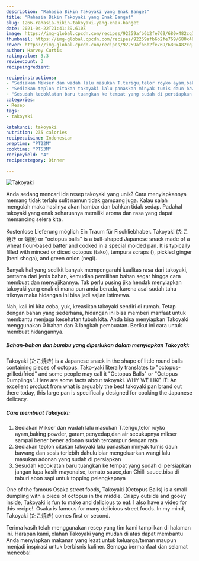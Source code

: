 ```yaml
---
description: "Rahasia Bikin Takoyaki yang Enak Banget"
title: "Rahasia Bikin Takoyaki yang Enak Banget"
slug: 1266-rahasia-bikin-takoyaki-yang-enak-banget
date: 2021-04-22T21:41:39.610Z
image: https://img-global.cpcdn.com/recipes/92259afb6b2fe769/680x482cq70/takoyaki-foto-resep-utama.jpg
thumbnail: https://img-global.cpcdn.com/recipes/92259afb6b2fe769/680x482cq70/takoyaki-foto-resep-utama.jpg
cover: https://img-global.cpcdn.com/recipes/92259afb6b2fe769/680x482cq70/takoyaki-foto-resep-utama.jpg
author: Harvey Curtis
ratingvalue: 3.3
reviewcount: 3
recipeingredient:

recipeinstructions:
- "Sediakan Mikser dan wadah lalu masukan T.terigu,telor royko ayam,baking powder, garam,penyedap,dan air secukupnya mikser sampai bener bener adonan sudah tercampur dengan rata"
- "Sediakan teplon citakan takoyaki lalu panaskan minyak tumis daun bawang dan sosis terlebih dahulu biar mengeluarkan wangi lalu masukan adonan yang sudah di persiapkan"
- "Sesudah kecoklatan baru tuangkan ke tempat yang sudah di persiapkan jangan lupa kasih mayonaise, tomato sauce,dan Chilli sauce.bisa di taburi abon sapi untuk topping pelengkapnya"
categories:
- Resep
tags:
- takoyaki

katakunci: takoyaki 
nutrition: 235 calories
recipecuisine: Indonesian
preptime: "PT22M"
cooktime: "PT53M"
recipeyield: "4"
recipecategory: Dinner

---
```



![Takoyaki](https://img-global.cpcdn.com/recipes/92259afb6b2fe769/680x482cq70/takoyaki-foto-resep-utama.jpg)

Anda sedang mencari ide resep takoyaki yang unik? Cara menyiapkannya memang tidak terlalu sulit namun tidak gampang juga. Kalau salah mengolah maka hasilnya akan hambar dan bahkan tidak sedap. Padahal takoyaki yang enak seharusnya memiliki aroma dan rasa yang dapat memancing selera kita.

Kostenlose Lieferung möglich Ein Traum für Fischliebhaber. Takoyaki (たこ焼き or 蛸焼) or &#34;octopus balls&#34; is a ball-shaped Japanese snack made of a wheat flour-based batter and cooked in a special molded pan. It is typically filled with minced or diced octopus (tako), tempura scraps (), pickled ginger (beni shoga), and green onion (negi).

Banyak hal yang sedikit banyak mempengaruhi kualitas rasa dari takoyaki, pertama dari jenis bahan, kemudian pemilihan bahan segar hingga cara membuat dan menyajikannya. Tak perlu pusing jika hendak menyiapkan takoyaki yang enak di mana pun anda berada, karena asal sudah tahu triknya maka hidangan ini bisa jadi sajian istimewa.


Nah, kali ini kita coba, yuk, kreasikan takoyaki sendiri di rumah. Tetap dengan bahan yang sederhana, hidangan ini bisa memberi manfaat untuk membantu menjaga kesehatan tubuh kita. Anda bisa menyiapkan Takoyaki menggunakan 0 bahan dan 3 langkah pembuatan. Berikut ini cara untuk membuat hidangannya.

<!--inarticleads1-->

##### Bahan-bahan dan bumbu yang diperlukan dalam menyiapkan Takoyaki:



Takoyaki (たこ焼き) is a Japanese snack in the shape of little round balls containing pieces of octopus. Tako-yaki literally translates to &#34;octopus-grilled/fried&#34; and some people may call it &#34;Octopus Balls&#34; or &#34;Octopus Dumplings&#34;. Here are some facts about takoyaki. WHY WE LIKE IT: An excellent product from what is arguably the best takoyaki pan brand out there today, this large pan is specifically designed for cooking the Japanese delicacy. 

<!--inarticleads2-->

##### Cara membuat Takoyaki:

1. Sediakan Mikser dan wadah lalu masukan T.terigu,telor royko ayam,baking powder, garam,penyedap,dan air secukupnya mikser sampai bener bener adonan sudah tercampur dengan rata
1. Sediakan teplon citakan takoyaki lalu panaskan minyak tumis daun bawang dan sosis terlebih dahulu biar mengeluarkan wangi lalu masukan adonan yang sudah di persiapkan
1. Sesudah kecoklatan baru tuangkan ke tempat yang sudah di persiapkan jangan lupa kasih mayonaise, tomato sauce,dan Chilli sauce.bisa di taburi abon sapi untuk topping pelengkapnya


One of the famous Osaka street foods, Takoyaki (Octopus Balls) is a small dumpling with a piece of octopus in the middle. Crispy outside and gooey inside, Takoyaki is fun to make and delicious to eat. I also have a video for this recipe!. Osaka is famous for many delicious street foods. In my mind, Takoyaki (たこ焼き) comes first or second. 

Terima kasih telah menggunakan resep yang tim kami tampilkan di halaman ini. Harapan kami, olahan Takoyaki yang mudah di atas dapat membantu Anda menyiapkan makanan yang lezat untuk keluarga/teman maupun menjadi inspirasi untuk berbisnis kuliner. Semoga bermanfaat dan selamat mencoba!
